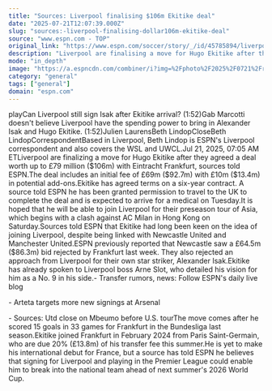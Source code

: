 ```yaml
---
title: "Sources: Liverpool finalising $106m Ekitike deal"
date: "2025-07-21T12:07:39.000Z"
slug: "sources:-liverpool-finalising-dollar106m-ekitike-deal"
source: "www.espn.com - TOP"
original_link: "https://www.espn.com/soccer/story/_/id/45785894/liverpool-agree-79m-deal-striker-hugo-ekitike-sources"
description: "Liverpool are finalising a move for Hugo Ekitike after they agreed a deal worth up to £79 million ($91m) with Eintracht Frankfurt, sources have told ESPN."
mode: "in_depth"
image: "https://a.espncdn.com/combiner/i?img=%2Fphoto%2F2025%2F0721%2Fr1521575_1296x729_16%2D9.jpg"
category: "general"
tags: ["general"]
domain: "espn.com"
---
```

<p>playCan Liverpool still sign Isak after Ekitike arrival? (1:52)Gab Marcotti doesn't believe Liverpool have the spending power to bring in Alexander Isak and Hugo Ekitike. (1:52)Julien LaurensBeth LindopCloseBeth LindopCorrespondentBased in Liverpool, Beth Lindop is ESPN's Liverpool correspondent and also covers the WSL and UWCL.Jul 21, 2025, 07:05 AM ETLiverpool are finalizing a move for Hugo Ekitike after they agreed a deal worth up to £79 million ($106m) with Eintracht Frankfurt, sources told ESPN.The deal includes an initial fee of £69m ($92.7m) with £10m ($13.4m) in potential add-ons.Ekitike has agreed terms on a six-year contract. A source told ESPN he has been granted permission to travel to the UK to complete the deal and is expected to arrive for a medical on Tuesday.It is hoped that he will be able to join Liverpool for their preseason tour of Asia, which begins with a clash against AC Milan in Hong Kong on Saturday.Sources told ESPN that Ekitike had long been keen on the idea of joining Liverpool, despite being linked with Newcastle United and Manchester United.ESPN previously reported that Newcastle saw a £64.5m ($86.3m) bid rejected by Frankfurt last week. They also rejected an approach from Liverpool for their own star striker, Alexander Isak.Ekitike has already spoken to Liverpool boss Arne Slot, who detailed his vision for him as a No. 9 in his side.- Transfer rumors, news: Follow ESPN's daily live blog</p>

<p>- Arteta targets more new signings at Arsenal</p>

<p>- Sources: Utd close on Mbeumo before U.S. tourThe move comes after he scored 15 goals in 33 games for Frankfurt in the Bundesliga last season.Ekitike joined Frankfurt in February 2024 from Paris Saint-Germain, who are due 20% (£13.8m) of his transfer fee this summer.He is yet to make his international debut for France, but a source has told ESPN he believes that signing for Liverpool and playing in the Premier League could enable him to break into the national team ahead of next summer's 2026 World Cup.</p>
